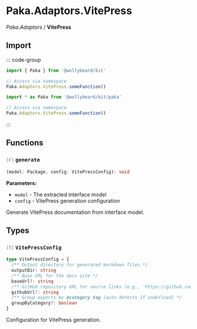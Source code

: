 # Paka.Adaptors.VitePress

_Paka.Adaptors_ / **VitePress**

## Import

::: code-group

```typescript [Namespace]
import { Paka } from '@wollybeard/kit'

// Access via namespace
Paka.Adaptors.VitePress.someFunction()
```

```typescript [Barrel]
import * as Paka from '@wollybeard/kit/paka'

// Access via namespace
Paka.Adaptors.VitePress.someFunction()
```

:::

## Functions

### <span style="opacity: 0.6; font-weight: normal; font-size: 0.85em;">`[F]`</span> `generate`

```typescript
(model: Package, config: VitePressConfig): void
```

<SourceLink href="https://github.com/jasonkuhrt/kit/blob/main/./src/utils/paka/adaptors/vitepress.ts#L78" />

**Parameters:**

- `model` - The extracted interface model
- `config` - VitePress generation configuration

Generate VitePress documentation from interface model.

## Types

### <span style="opacity: 0.6; font-weight: normal; font-size: 0.85em;">`[T]`</span> `VitePressConfig`

```typescript
type VitePressConfig = {
  /** Output directory for generated markdown files */
  outputDir: string
  /** Base URL for the docs site */
  baseUrl?: string
  /** GitHub repository URL for source links (e.g., 'https://github.com/owner/repo') */
  githubUrl?: string
  /** Group exports by @category tag (auto-detects if undefined) */
  groupByCategory?: boolean
}
```

<SourceLink href="https://github.com/jasonkuhrt/kit/blob/main/./src/utils/paka/adaptors/vitepress.ts#L15" />

Configuration for VitePress generation.
